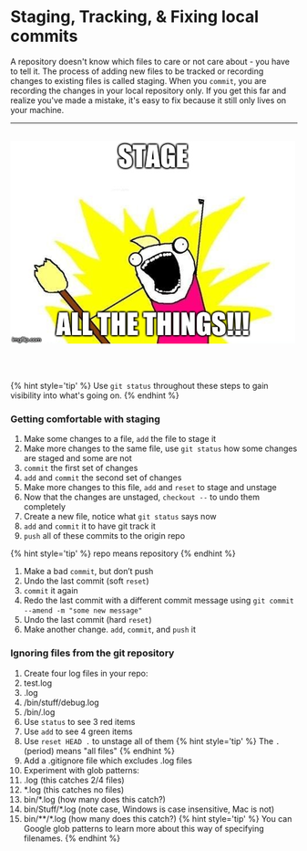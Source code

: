 # Staging, Tracking, &amp; Fixing local commits
A repository doesn't know which files to care or not care about - you have to tell it.  The process of adding new files to be tracked or recording changes to existing files is called staging.  When you `commit`, you are recording the changes in your local repository only.  If you get this far and realize you've made a mistake, it's easy to fix because it still only lives on your machine.

<hr><br>

<div>
    <img src="2-meme.jpg">
</div>

<br><br>


{% hint style='tip' %}
Use `git status` throughout these steps to gain visibility into what's going on.
{% endhint %}

### Getting comfortable with staging

1. Make some changes to a file, `add` the file to stage it
1. Make more changes to the same file, use `git status` how some changes are staged and some are not
1. `commit` the first set of changes
1. `add` and `commit` the second set of changes
1. Make more changes to this file, `add` and `reset` to stage and unstage
1. Now that the changes are unstaged, `checkout --` to undo them completely
1. Create a new file, notice what `git status` says now
1. `add` and `commit` it to have git track it
1. `push` all of these commits to the origin repo

{% hint style='tip' %}
repo means repository
{% endhint %}

1. Make a bad `commit`, but don’t push
1. Undo the last commit (soft `reset`)
1. `commit` it again
1. Redo the last commit with a different commit message using `git commit --amend -m "some new message"`
1. Undo the last commit (hard `reset`)
1. Make another change.  `add`, `commit`, and `push` it

### Ignoring files from the git repository

1. Create four log files in your repo:
  1. test.log
  1. .log
  1. /bin/stuff/debug.log
  1. /bin/.log
1. Use `status` to see 3 red items
1. Use `add` to see 4 green items
1. Use `reset HEAD .` to unstage all of them
{% hint style='tip' %}
The `.` (period) means "all files"
{% endhint %}
1. Add a .gitignore file which excludes .log files
1. Experiment with glob patterns:
  1. .log (this catches 2/4 files)
  1. \*.log (this catches no files)
  1. bin/\*.log (how many does this catch?)
  1. bin/Stuff/\*.log (note case, Windows is case insensitive, Mac is not)
  1. bin/\*\*/\*.log (how many does this catch?)
  {% hint style='tip' %}
  You can Google glob patterns to learn more about this way of specifying filenames.
  {% endhint %}
